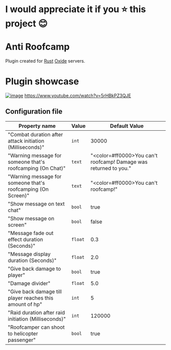 # I would appreciate it if you ⭐ this project 😊

# Anti Roofcamp

Plugin created for [Rust](https://rust.facepunch.com) [Oxide](https://umod.org/games/rust) servers.

# Plugin showcase

[![image](https://user-images.githubusercontent.com/73886336/197628566-6d875ce6-504c-44b5-8002-2fba23a2d8a8.png)](https://www.youtube.com/watch?v=5rHBkPZ3QJE)
https://www.youtube.com/watch?v=5rHBkPZ3QJE

## Configuration file
| Property name                                                | Value   | Default Value                                                            |
|--------------------------------------------------------------|---------|--------------------------------------------------------------------------|
| "Combat duration after attack initiation (Milliseconds)"     | `int`   | 30000                                                                    |
| "Warning message for someone that's roofcamping (On Chat)"   | `text`  | "<color=#ff0000>You can't roofcamp! Damage was returned to you.</color>" |
| "Warning message for someone that's roofcamping (On Screen)" | `text`  | "<color=#ff0000>You can't roofcamp!</color>"                             |
| "Show message on text chat"                                  | `bool`  | true                                                                     |
| "Show message on screen"                                     | `bool`  | false                                                                    |
| "Message fade out effect duration (Seconds)"                 | `float` | 0.3                                                                      |
| "Message display duration (Seconds)"                         | `float` | 2.0                                                                      |
| "Give back damage to player"                                 | `bool`  | true                                                                     |
| "Damage divider"                                             | `float` | 5.0                                                                      |
| "Give back damage till player reaches this amount of hp"     | `int`   | 5                                                                        |
| "Raid duration after raid initiation (Milliseconds)"         | `int`   | 120000                                                                   |
| "Roofcamper can shoot to helicopter passenger"               | `bool`  | true                                                                     |
